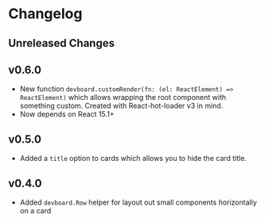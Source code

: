 # Changelog

## Unreleased Changes

## v0.6.0

 * New function `devboard.customRender(fn: (el: ReactElement) => ReactElement)` which allows wrapping the root component with something custom. Created with React-hot-loader v3 in mind.
 * Now depends on React 15.1+

## v0.5.0

 * Added a `title` option to cards which allows you to hide the card title.

## v0.4.0

 * Added `devboard.Row` helper for layout out small components horizontally on a card
